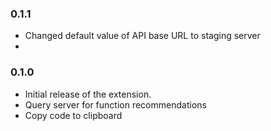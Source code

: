 ### 0.1.1
* Changed default value of API base URL to staging server
* 

### 0.1.0
* Initial release of the extension.
* Query server for function recommendations
* Copy code to clipboard
